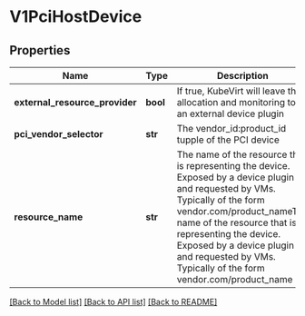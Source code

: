 # V1PciHostDevice

## Properties
Name | Type | Description | Notes
------------ | ------------- | ------------- | -------------
**external_resource_provider** | **bool** | If true, KubeVirt will leave the allocation and monitoring to an external device plugin | [optional] 
**pci_vendor_selector** | **str** | The vendor_id:product_id tupple of the PCI device | 
**resource_name** | **str** | The name of the resource that is representing the device. Exposed by a device plugin and requested by VMs. Typically of the form vendor.com/product_nameThe name of the resource that is representing the device. Exposed by a device plugin and requested by VMs. Typically of the form vendor.com/product_name | 

[[Back to Model list]](../README.md#documentation-for-models) [[Back to API list]](../README.md#documentation-for-api-endpoints) [[Back to README]](../README.md)


